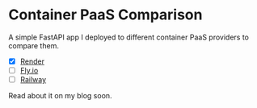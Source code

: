 # Container PaaS Comparison

A simple FastAPI app I deployed to different container PaaS providers to compare them.

- [x] [Render](https://render.com/)
- [ ] [Fly.io](https://fly.io/)
- [ ] [Railway](https://railway.app/)

Read about it on my blog soon.
